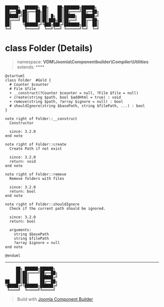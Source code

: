 ```
██████╗  ██████╗ ██╗    ██╗███████╗██████╗
██╔══██╗██╔═══██╗██║    ██║██╔════╝██╔══██╗
██████╔╝██║   ██║██║ █╗ ██║█████╗  ██████╔╝
██╔═══╝ ██║   ██║██║███╗██║██╔══╝  ██╔══██╗
██║     ╚██████╔╝╚███╔███╔╝███████╗██║  ██║
╚═╝      ╚═════╝  ╚══╝╚══╝ ╚══════╝╚═╝  ╚═╝
```
# class Folder (Details)
> namespace: **VDM\Joomla\Componentbuilder\Compiler\Utilities**
> extends: ****
```uml
@startuml
class Folder  #Gold {
  # Counter $counter
  # File $file
  + __construct(?Counter $counter = null, ?File $file = null)
  + create(string $path, bool $addHtml = true) : void
  + remove(string $path, ?array $ignore = null) : bool
  # shouldIgnore(string $basePath, string $filePath, ...) : bool
}

note right of Folder::__construct
  Constructor

  since: 3.2.0
end note

note right of Folder::create
  Create Path if not exist

  since: 3.2.0
  return: void
end note

note right of Folder::remove
  Remove folders with files

  since: 3.2.0
  return: bool
end note

note right of Folder::shouldIgnore
  Check if the current path should be ignored.

  since: 3.2.0
  return: bool
  
  arguments:
    string $basePath
    string $filePath
    ?array $ignore = null
end note
 
@enduml
```

---
```
     ██╗ ██████╗██████╗
     ██║██╔════╝██╔══██╗
     ██║██║     ██████╔╝
██   ██║██║     ██╔══██╗
╚█████╔╝╚██████╗██████╔╝
 ╚════╝  ╚═════╝╚═════╝
```
> Build with [Joomla Component Builder](https://git.vdm.dev/joomla/Component-Builder)

